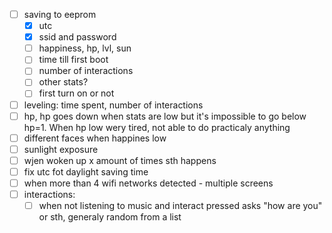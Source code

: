 - [ ] saving to eeprom
    - [x] utc
    - [x] ssid and password
    - [ ] happiness, hp, lvl, sun
    - [ ] time till first boot
    - [ ] number of interactions
    - [ ] other stats?
    - [ ] first turn on or not
- [ ] leveling: time spent, number of interactions                                                                                           
- [ ] hp, hp goes down when stats are low but it's impossible to go below hp=1. When hp low wery tired, not able to do practicaly anything   
- [ ] different faces when happines low                                                                                                      
- [ ] sunlight exposure                                                                                                                                                                                                                            
- [ ] wjen woken up x amount of times sth happens
- [ ] fix utc fot daylight saving time
- [ ] when more than 4 wifi networks detected - multiple screens                                                                    
- [ ] interactions:  
    - [ ] when not listening to music and interact pressed asks "how are you" or sth, generaly random from a list                            
